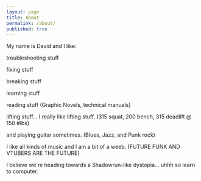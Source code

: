 ```yaml
---
layout: page
title: About
permalink: /about/
published: true
---
```

My name is David and I like:

troubleshooting stuff

fixing stuff

breaking stuff

learning stuff

reading stuff (Graphic Novels, technical manuals)

lifting stuff... I really like lifting stuff. (315 squat, 200 bench, 315 deadlift @ 150 #lbs) 

and playing guitar sometimes. (Blues, Jazz, and Punk rock)

I like all kinds of music and I am a bit of a weeb. (FUTURE FUNK AND VTUBERS ARE THE FUTURE)

I believe we're heading towards a Shadowrun-like dystopia... uhhh so learn to computer.

